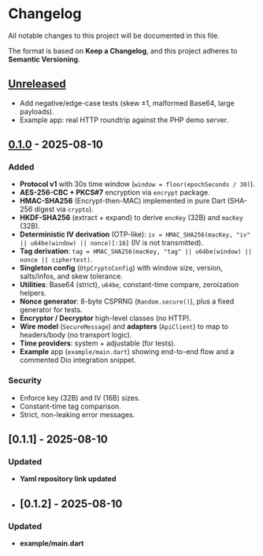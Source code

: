 # Changelog

All notable changes to this project will be documented in this file.

The format is based on **Keep a Changelog**, and this project adheres to **Semantic Versioning**.

## [Unreleased]

- Add negative/edge-case tests (skew ±1, malformed Base64, large payloads).
- Example app: real HTTP roundtrip against the PHP demo server.

## [0.1.0] - 2025-08-10

### Added
- **Protocol v1** with 30s time window (`window = floor(epochSeconds / 30)`).
- **AES-256-CBC + PKCS#7** encryption via `encrypt` package.
- **HMAC-SHA256** (Encrypt-then-MAC) implemented in pure Dart (SHA-256 digest via `crypto`).
- **HKDF-SHA256** (extract + expand) to derive `encKey` (32B) and `macKey` (32B).
- **Deterministic IV derivation** (OTP-like): `iv = HMAC_SHA256(macKey, "iv" || u64be(window) || nonce)[:16]` (IV is not transmitted).
- **Tag derivation**: `tag = HMAC_SHA256(macKey, "tag" || u64be(window) || nonce || ciphertext)`.
- **Singleton config** (`OtpCryptoConfig`) with window size, version, salts/infos, and skew tolerance.
- **Utilities**: Base64 (strict), `u64be`, constant-time compare, zeroization helpers.
- **Nonce generator**: 8-byte CSPRNG (`Random.secure()`), plus a fixed generator for tests.
- **Encryptor / Decryptor** high-level classes (no HTTP).
- **Wire model** (`SecureMessage`) and **adapters** (`ApiClient`) to map to headers/body (no transport logic).
- **Time providers**: system + adjustable (for tests).
- **Example** app (`example/main.dart`) showing end-to-end flow and a commented Dio integration snippet.

### Security
- Enforce key (32B) and IV (16B) sizes.
- Constant-time tag comparison.
- Strict, non-leaking error messages.

[Unreleased]: https://example.com/compare/0.1.0...HEAD
[0.1.0]: https://example.com/releases/0.1.0
## [0.1.1] - 2025-08-10

### Updated
- **Yaml repository link updated**
- ## [0.1.2] - 2025-08-10

### Updated
- **example/main.dart**